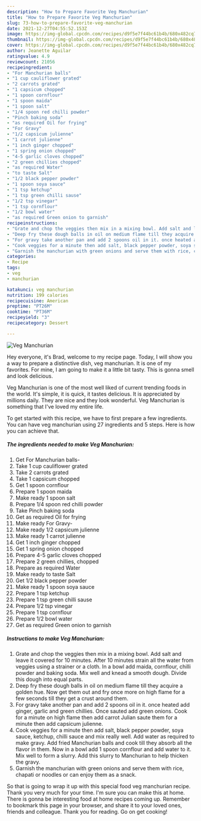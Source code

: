 ```yaml
---
description: "How to Prepare Favorite Veg Manchurian"
title: "How to Prepare Favorite Veg Manchurian"
slug: 73-how-to-prepare-favorite-veg-manchurian
date: 2021-12-27T04:55:52.153Z
image: https://img-global.cpcdn.com/recipes/d9f5e7f44bc61b4b/680x482cq70/veg-manchurian-recipe-main-photo.jpg
thumbnail: https://img-global.cpcdn.com/recipes/d9f5e7f44bc61b4b/680x482cq70/veg-manchurian-recipe-main-photo.jpg
cover: https://img-global.cpcdn.com/recipes/d9f5e7f44bc61b4b/680x482cq70/veg-manchurian-recipe-main-photo.jpg
author: Jeanette Aguilar
ratingvalue: 4.9
reviewcount: 21056
recipeingredient:
- "For Manchurian balls"
- "1 cup cauliflower grated"
- "2 carrots grated"
- "1 capsicum chopped"
- "1 spoon cornflour"
- "1 spoon maida"
- "1 spoon salt"
- "1/4 spoon red chilli powder"
- "Pinch baking soda"
- "as required Oil for frying"
- "For Gravy"
- "1/2 capsicum julienne"
- "1 carrot julienne"
- "1 inch ginger chopped"
- "1 spring onion chopped"
- "4-5 garlic cloves chopped"
- "2 green chillies chopped"
- "as required Water"
- "to taste Salt"
- "1/2 black pepper powder"
- "1 spoon soya sauce"
- "1 tsp ketchup"
- "1 tsp green chilli sause"
- "1/2 tsp vinegar"
- "1 tsp cornflour"
- "1/2 bowl water"
- "as required Green onion to garnish"
recipeinstructions:
- "Grate and chop the veggies then mix in a mixing bowl. Add salt and leave it covered for 10 minutes. After 10 minutes strain all the water from veggies using a strainer or a cloth. In a bowl add maida, cornflour, chilli powder and baking soda. Mix well and knead a smooth dough. Divide this dough into equal parts."
- "Deep fry these dough balls in oil on medium flame till they acquire a golden hue. Now get them out and fry once more on high flame for a few seconds till they get a crust around them."
- "For gravy take another pan and add 2 spoons oil in it. once heated add ginger, garlic and green chillies. Once sauted add green onions. Cook for a minute on high flame then add carrot Julian saute them for a minute then add capsicum julienne."
- "Cook veggies for a minute then add salt, black pepper powder, soya sauce, ketchup, chilli sauce and mix really well. Add water as required to make gravy. Add fried Manchurian balls and cook till they absorb all the flavor in them. Now in a bowl add 1 spoon cornflour and add water to it. Mix well to form a slurry. Add this slurry to Manchurian to help thicken the gravy."
- "Garnish the manchurian with green onions and serve them with rice, chapati or noodles or can enjoy them as a snack."
categories:
- Recipe
tags:
- veg
- manchurian

katakunci: veg manchurian 
nutrition: 199 calories
recipecuisine: American
preptime: "PT26M"
cooktime: "PT36M"
recipeyield: "3"
recipecategory: Dessert

---
```



![Veg Manchurian](https://img-global.cpcdn.com/recipes/d9f5e7f44bc61b4b/680x482cq70/veg-manchurian-recipe-main-photo.jpg)

Hey everyone, it's Brad, welcome to my recipe page. Today, I will show you a way to prepare a distinctive dish, veg manchurian. It is one of my favorites. For mine, I am going to make it a little bit tasty. This is gonna smell and look delicious.

Veg Manchurian is one of the most well liked of current trending foods in the world. It's simple, it is quick, it tastes delicious. It is appreciated by millions daily. They are nice and they look wonderful. Veg Manchurian is something that I've loved my entire life.




To get started with this recipe, we have to first prepare a few ingredients. You can have veg manchurian using 27 ingredients and 5 steps. Here is how you can achieve that.

<!--inarticleads1-->

##### The ingredients needed to make Veg Manchurian:

1. Get For Manchurian balls-
1. Take 1 cup cauliflower grated
1. Take 2 carrots grated
1. Take 1 capsicum chopped
1. Get 1 spoon cornflour
1. Prepare 1 spoon maida
1. Make ready 1 spoon salt
1. Prepare 1/4 spoon red chilli powder
1. Take Pinch baking soda
1. Get as required Oil for frying
1. Make ready For Gravy-
1. Make ready 1/2 capsicum julienne
1. Make ready 1 carrot julienne
1. Get 1 inch ginger chopped
1. Get 1 spring onion chopped
1. Prepare 4-5 garlic cloves chopped
1. Prepare 2 green chillies, chopped
1. Prepare as required Water
1. Make ready to taste Salt
1. Get 1/2 black pepper powder
1. Make ready 1 spoon soya sauce
1. Prepare 1 tsp ketchup
1. Prepare 1 tsp green chilli sause
1. Prepare 1/2 tsp vinegar
1. Prepare 1 tsp cornflour
1. Prepare 1/2 bowl water
1. Get as required Green onion to garnish




<!--inarticleads2-->

##### Instructions to make Veg Manchurian:

1. Grate and chop the veggies then mix in a mixing bowl. Add salt and leave it covered for 10 minutes. After 10 minutes strain all the water from veggies using a strainer or a cloth. In a bowl add maida, cornflour, chilli powder and baking soda. Mix well and knead a smooth dough. Divide this dough into equal parts.
1. Deep fry these dough balls in oil on medium flame till they acquire a golden hue. Now get them out and fry once more on high flame for a few seconds till they get a crust around them.
1. For gravy take another pan and add 2 spoons oil in it. once heated add ginger, garlic and green chillies. Once sauted add green onions. Cook for a minute on high flame then add carrot Julian saute them for a minute then add capsicum julienne.
1. Cook veggies for a minute then add salt, black pepper powder, soya sauce, ketchup, chilli sauce and mix really well. Add water as required to make gravy. Add fried Manchurian balls and cook till they absorb all the flavor in them. Now in a bowl add 1 spoon cornflour and add water to it. Mix well to form a slurry. Add this slurry to Manchurian to help thicken the gravy.
1. Garnish the manchurian with green onions and serve them with rice, chapati or noodles or can enjoy them as a snack.




So that is going to wrap it up with this special food veg manchurian recipe. Thank you very much for your time. I'm sure you can make this at home. There is gonna be interesting food at home recipes coming up. Remember to bookmark this page in your browser, and share it to your loved ones, friends and colleague. Thank you for reading. Go on get cooking!
